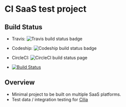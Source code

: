 # CI SaaS test project

## Build Status
* Travis: ![Travis build status badge](https://travis-ci.org/bbiskup/ci-saas-test-project.svg?branch=master)

* Codeship: ![Codeship build status badge](https://codeship.com/projects/a945b780-7fc5-0134-bf93-165195a768fc/status?branch=master)

* CircleCI: ![CircleCI build status page](https://circleci.com/gh/bbiskup/ci-saas-test-project.svg?style=shield&circle-token=d5d1dd7847af8aa67fc98dd0814184d7d9514d80)

* [![Build Status](https://drone.io/github.com/bbiskup/ci-saas-test-project/status.png)](https://drone.io/github.com/bbiskup/ci-saas-test-project/latest)

## Overview

- Minimal project to be built on multiple SaaS platforms.
- Test data / integration testing for [Cilia](https://github.com/bbiskup/cilia)